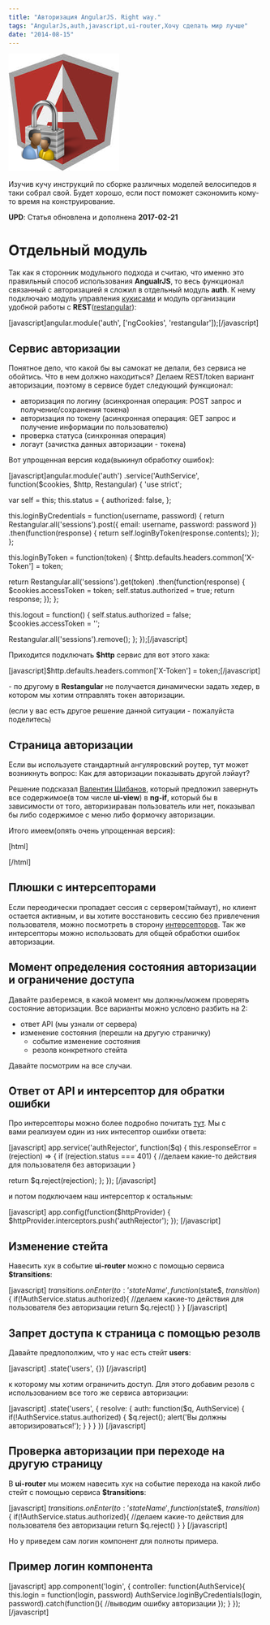 ```yaml
---
title: "Авторизация AngularJS. Right way."
tags: "AngularJs,auth,javascript,ui-router,Хочу сделать мир лучше"
date: "2014-08-15"
---
```


![](images/imgres.png "angular auth")

Изучив кучу инструкций по сборке различных моделей велосипедов я таки собрал свой. Будет хорошо, если пост поможет сэкономить кому-то время на конструирование.

**UPD**: Статья обновлена и дополнена **2017-02-21**

# Отдельный модуль

Так как я сторонник модульного подхода и считаю, что именно это правильный способ использования **AngualrJS**, то весь функционал связанный с авторизацией я сложил в отдельный модуль **auth**. К нему подключаю модуль управления [кукисами](https://docs.angularjs.org/api/ngCookies/service/$cookies) и модуль организации удобной работы с **REST**([restangular](https://github.com/mgonto/restangular "github.com/mgonto/restangular")):

\[javascript\]angular.module('auth', \['ngCookies', 'restangular'\]);\[/javascript\]

## Сервис авторизации

Понятное дело, что какой бы вы самокат не делали, без сервиса не обойтись. Что в нем должно находиться? Делаем REST/token вариант авторизации, поэтому в сервисе будет следующий функционал:

- авторизация по логину (асинхронная операция: POST запрос и получение/сохранения токена)
- авторизация по токену (асинхронная операция: GET запрос и получение информации по пользователю)
- проверка статуса (синхронная операция)
- логаут (зачистка данных авторизации - токена)

Вот упрощенная версия кода(выкинул обработку ошибок):

\[javascript\]angular.module('auth') .service('AuthService', function($cookies, $http, Restangular) { 'use strict';

var self = this; this.status = { authorized: false, };

this.loginByCredentials = function(username, password) { return Restangular.all('sessions').post({ email: username, password: password }) .then(function(response) { return self.loginByToken(response.contents); }); };

this.loginByToken = function(token) { $http.defaults.headers.common\['X-Token'\] = token;

return Restangular.all('sessions').get(token) .then(function(response) { $cookies.accessToken = token; self.status.authorized = true; return response; }); };

this.logout = function() { self.status.authorized = false; $cookies.accessToken = '';

Restangular.all('sessions').remove(); }; });\[/javascript\]

Приходится подключать **$http** сервис для вот этого хака:

\[javascript\]$http.defaults.headers.common\['X-Token'\] = token;\[/javascript\]

\- по другому в **Restangular** не получается динамически задать хедер, в котором мы хотим отправлять токен авторизации.

(если у вас есть другое решение данной ситуации - пожалуйста поделитесь)

## Страница авторизации

Если вы используете стандартный ангуляровский роутер, тут может возникнуть вопрос: Как для авторизации показывать другой лэйаут?

Решение подсказал [Валентин Шибанов](https://olostan.name/ "olostan.name"), который предложил завернуть все содержимое(в том числе **ui-view**) в **ng-if**, который бы в зависимости от того, авторизираван пользователь или нет, показывал бы либо содержимое с меню либо формочку авторизации.

Итого имеем(опять очень упрощенная версия):

\[html\] <div ng-if="isAutorized"> <menu></menu> <ui-view></ui-vew> <div ng-if="!isAutorized"> <login></login> </div> \[/html\]

## Плюшки с интерсепторами

Если переодически пропадает сессия с сервером(таймаут), но клиент остается активным, и вы хотите восстановить сессию без привлечения пользователя, можно посмотреть в сторону [интерсепторов](https://stepansuvorov.com/blog/2014/04/angularjs-interceptors-%D0%BF%D1%80%D0%B8%D0%BC%D0%B5%D1%80%D1%8B/). Так же интерсепторы можно использовать для общей обработки ошибок авторизации.

## Момент определения состояния авторизации и ограничение доступа

Давайте разберемся, в какой момент мы должны/можем проверять состояние авторизации. Все варианты можно условно разбить на 2:

- ответ API (мы узнали от сервера)
- изменение состояния (перешли на другую страничку)
    - событие изменение состояния
    - резолв конкретного стейта

Давайте посмотрим на все случаи.

## Ответ от API и интерсептор для обратки ошибки

Про интерсепторы можно более подробно почитать [тут](https://stepansuvorov.com/blog/2014/04/angularjs-interceptors-%D0%BF%D1%80%D0%B8%D0%BC%D0%B5%D1%80%D1%8B/). Мы с вами реализуем один из них интесептор ошибки ответа:

\[javascript\] app.service('authRejector', function($q) { this.responseError = (rejection) => { if (rejection.status === 401) { //делаем какие-то действия для пользователя без авторизации }

return $q.reject(rejection); }; }); \[/javascript\]

и потом подключаем наш интерсептор к остальным:

\[javascript\] app.config(function($httpProvider) { $httpProvider.interceptors.push('authRejector'); }); \[/javascript\]

## Изменение стейта

Навесить хук в событие **ui-router** можно с помощью сервиса **$transitions**:

\[javascript\] $transitions.onEnter({ to: 'stateName' }, function($state$, $transition$) { if(!AuthService.status.authorized){ //делаем какие-то действия для пользователя без авторизации return $q.reject() } } \[/javascript\]

## Запрет доступа к страница с помощью резолв

Давайте предлополжим, что у нас есть стейт **users**:

\[javascript\] .state('users', {}) \[/javascript\]

к которому мы хотим ограничить доступ. Для этого добавим резолв с использованием все того же сервиса авторизации:

\[javascript\] .state('users', { resolve: { auth: function($q, AuthService) { if(!AuthService.status.authorized) { $q.reject(); alert('Вы должны авторизироваться!'); } } } }) \[/javascript\]

## Проверка авторизации при переходе на другую страницу

В **ui-router** мы можем навесить хук на событие перехода на какой либо стейт с помощью сервиса **$transitions**:

\[javascript\] $transitions.onEnter({ to: 'stateName' }, function($state$, $transition$) { if(!AuthService.status.authorized){ //делаем какие-то действия для пользователя без авторизации return $q.reject() } } \[/javascript\]

Но у приведем сам логин компонент для полноты примера.

## Пример логин компонента

\[javascript\] app.component('login', { controller: function(AuthService){ this.login = function(login, password) AuthService.loginByCredentials(login, password).catch(function(){ //выводим ошибку авторизации }); } }); \[/javascript\]
